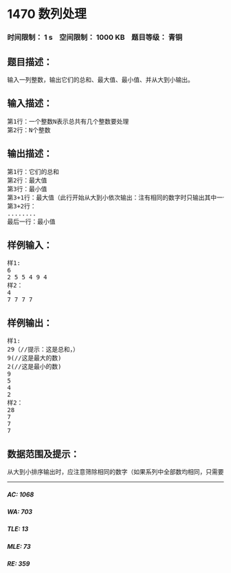 # 1470 数列处理   
### 时间限制： 1 s&nbsp;&nbsp;&nbsp;&nbsp;空间限制： 1000 KB&nbsp;&nbsp;&nbsp;&nbsp;题目等级： 青铜  
## 题目描述：  

<pre>
输入一列整数，输出它们的总和、最大值、最小值、并从大到小输出。
</pre>
  
  
## 输入描述：  

<pre>
第1行：一个整数N表示总共有几个整数要处理
第2行：N个整数
</pre>
  
  
## 输出描述：  

<pre>
第1行：它们的总和
第2行：最大值
第3行：最小值
第3+1行：最大值（此行开始从大到小依次输出：注有相同的数字时只输出其中一个）
第3+2行：
........
最后一行：最小值
</pre>
  
  
## 样例输入：  

<pre>
样1:
6
2 5 5 4 9 4
样2：
4
7 7 7 7
</pre>
  
  
## 样例输出：  

<pre>
样1:
29（//提示：这是总和，）
9(//这是最大的数)
2(//这是最小的数)
9
5
4
2
样2：
28
7
7
7
</pre>
  
  
## 数据范围及提示：  

<pre>
从大到小排序输出时，应注意筛除相同的数字（如果系列中全部数均相同，只需要输出其中一个即可）
</pre>
  
  
***  

##### AC: 1068  
##### WA: 703  
##### TLE: 13  
##### MLE: 73  
##### RE: 359  
